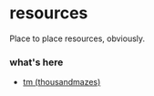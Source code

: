 # resources
Place to place resources, obviously.

### what's here
* [tm (thousandmazes)](https://github.com/massblabla/resources/blob/master/tm)